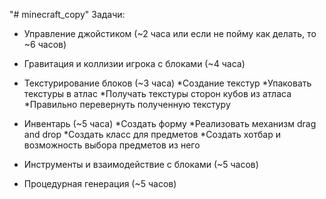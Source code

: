 "# minecraft_copy"
Задачи:
- Управление джойстиком (~2 часа или если не пойму как делать, то ~6 часов)
- Гравитация и коллизии игрока с блоками (~4 часа)

- Текстурирование блоков (~3 часа)
    *Создание текстур
    *Упаковать текстуры в атлас
    *Получать текстуры сторон кубов из атласа
    *Правильно перевернуть полученную текстуру
 
- Инвентарь (~5 часа)
    *Создать форму
    *Реализовать механизм drag and drop
    *Создать класс для предметов
    *Создать хотбар и возможность выбора предметов из него
    
- Инструменты и взаимодействие с блоками (~5 часов)
- Процедурная генерация (~5 часов)
